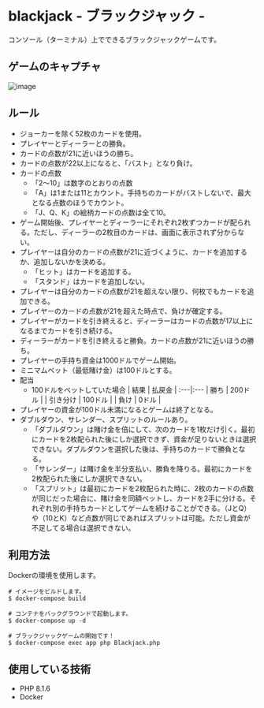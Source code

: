 # blackjack - ブラックジャック -

コンソール（ターミナル）上でできるブラックジャックゲームです。

## ゲームのキャプチャ

<img src="https://user-images.githubusercontent.com/88647501/173173900-3edb4cd6-77d9-4a02-8687-1d71c4912f69.png" alt="image">

## ルール

- ジョーカーを除く52枚のカードを使用。
- プレイヤーとディーラーとの勝負。
- カードの点数が21に近いほうの勝ち。
- カードの点数が22以上になると、「バスト」となり負け。
- カードの点数
    - 「2～10」は数字のとおりの点数
    - 「A」は1または11とカウント。手持ちのカードがバストしないで、最大となる点数のほうでカウント。
    - 「J、Q、K」の絵柄カードの点数は全て10。
- ゲーム開始後、プレイヤーとディーラーにそれぞれ2枚ずつカードが配られる。ただし、ディーラーの2枚目のカードは、画面に表示されず分からない。
- プレイヤーは自分のカードの点数が21に近づくように、カードを追加するか、追加しないかを決める。
    - 「ヒット」はカードを追加する。
    - 「スタンド」はカードを追加しない。
- プレイヤーは自分のカードの点数が21を超えない限り、何枚でもカードを追加できる。
- プレイヤーのカードの点数が21を超えた時点で、負けが確定する。
- プレイヤーがカードを引き終えると、ディーラーはカードの点数が17以上になるまでカードを引き続ける。
- ディーラーがカードを引き終えると勝負。カードの点数が21に近いほうの勝ち。
- プレイヤーの手持ち資金は1000ドルでゲーム開始。
- ミニマムベット（最低賭け金）は100ドルとする。
- 配当
    - 100ドルをベットしていた場合
    | 結果 | 払戻金 |
    :---|:---
    | 勝ち | 200ドル |
    | 引き分け | 100ドル |
    | 負け | 0ドル |
- プレイヤーの資金が100ドル未満になるとゲームは終了となる。
- ダブルダウン、サレンダー、スプリットのルールあり。
    - 「ダブルダウン」は賭け金を倍にして、次のカードを1枚だけ引く。最初にカードを2枚配られた後にしか選択できず、資金が足りないときは選択できない。ダブルダウンを選択した後は、手持ちのカードで勝負となる。
    - 「サレンダー」は賭け金を半分支払い、勝負を降りる。最初にカードを2枚配られた後にしか選択できない。
    - 「スプリット」は最初にカードを2枚配られた時に、2枚のカードの点数が同じだった場合に、賭け金を同額ベットし、カードを2手に分ける。それぞれ別の手持ちカードとしてゲームを続けることができる。（JとQ）や（10とK）など点数が同じであればスプリットは可能。ただし資金が不足してる場合は選択できない。

## 利用方法

Dockerの環境を使用します。
```
# イメージをビルドします。
$ docker-compose build

# コンテナをバックグラウンドで起動します。
$ docker-compose up -d

# ブラックジャックゲームの開始です！
$ docker-compose exec app php Blackjack.php
```

## 使用している技術

- PHP 8.1.6
- Docker
